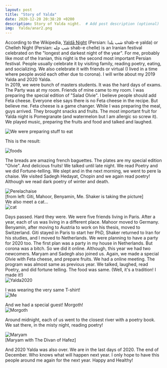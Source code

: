 ```yaml
---
layout: post
title: "Story of Yalda"
date: 2020-12-20 20:38:20 +0200
description: Story of Yalda night.  # Add post description (optional)
img:  Yalda/anar2.png
---
```



According to the Wikipedia, [Yaldā Night](https://en.wikipedia.org/wiki/Yald%C4%81_Night) (Persian: شب یلدا‎ shab-e yalda) or Chelleh Night (Persian: شب چله‎ shab-e chelle) is an Iranian festival celebrated on the "longest and darkest night of the year". For me, probably like most of the Iranian, this night is the second most important Persian festival. People usually celebrate it by visiting family, reading poetry, eating, and socializing. We also celebrate it with friends or virtual (I lived in a time where people avoid each other due to corona). I will write about my 2019 Yalda and 2020 Yalda.      
In 2019, we were bunch of masters students. It was the hard days of exams. The Party was at my room. Friends of mine came to my room. I was preparing the special edition of "Salad Olvie". I believe people should add Feta cheese. Everyone else says there is no Feta cheese in the recipe. But believe me. Feta cheese is a game changer. While I was preparing the meal, guys arrived. They brought snacks and fruits. The most important fruit for Yalda night is Pomegranate (and watermelon but I am allergic so screw it). We played music, preparing the fruits and food and talked and laughed.



![We were preparing stuff to eat]({{site.baseurl}}/assets/img/Yalda/photo_2019-12-23_18-10-03.jpg)

This is the result:

![foods]({{site.baseurl}}/assets/img/Yalda/foods.jpg)

The breads are amazing french baguettes. The plates are my special edition "Olvie". And delicious fruits! We talked until late night. We read Poetry and we did Fortune-telling. We slept and in the next morning, we went to pere la chaise. We visited Sadegh Hedayat, Chopin and we again read poetry! Although we read dark poetry of winter and death.

![Perelachaise]({{site.baseurl}}/assets/img/Yalda/perelachaise.jpg)     
[from left: Giti, Mahoor, Benyamin, Me. Shaker is taking the picture]       
We also meet a cat...       
![cat]({{site.baseurl}}/assets/img/Yalda/cat1.jpg)         


Days passed. Hard they were. We were five friends living in Paris. After a year, each of us was living in a different place. Mahoor moved to Germany. Benyamin, after moving to Austria to work on his thesis, moved to Switzerland. Giti stayed in Paris to start her PhD, Shaker returned to Iran for his studies, and I moved to Netherlands. We were planning to have a party for 2020 too. The first plan was a party in my house in Netherlands. But corona was a bitch. So we did it online. Although, this year we had two newcomers. Maryam and Sadegh also joined us. Again, we made a special Olvie with Feta cheese, and prepare fruits. We had a online meeting. The program was almost same as previous year. We talked, laughed, read Poetry, and did fortune telling.
The food was same. (Well, it's a tradition! I made it!)        
![Yalda2020]({{site.baseurl}}/assets/img/Yalda/yalda-2020.jpg)  

I was wearing the very same T-shirt!              
![Me]({{site.baseurl}}/assets/img/Yalda/me.jpg)  

And we had a special guest! Morgoth!         
![Morgoth]({{site.baseurl}}/assets/img/Yalda/morgoth.jpg)     

Around midnight, each of us went to the closest river with a poetry book. We sat there, in the misty night, reading poetry!

![Maryam]({{site.baseurl}}/assets/img/Yalda/maryam.jpg)       
[Maryam with The Divan of Hafez]


And 2020 Yalda was also over. We are in the last days of 2020. The end of December. Who knows what will happen next year. I only hope to have this people around me again for the next year. Happy and Healthy!
